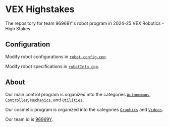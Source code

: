 # VEX Highstakes

The repository for team 96969Y's robot program in 2024-25 VEX Robotics - High Stakes.

## Configuration

Modify robot configurations in [`robot-config.cpp`](./src/robot-config.cpp).

Modify robot specifications in [`robotInfo.cpp`](./src/Utilities/robotInfo.cpp).

## About

Our main control program is organized into the categories [`Autonomous`](./include/Autonomous/), [`Controller`](./include/Controller/), [`Mechanics`](./include/Mechanics/), and [`Utilities`](./include/Utilities/).

Our cosmetic program is organized into the categories [`Graphics`](./include/Graphics/) and [`Videos`](./include/Videos/).

Our team id is [96969Y](https://www.robotevents.com/teams/VRC/96969Y).
